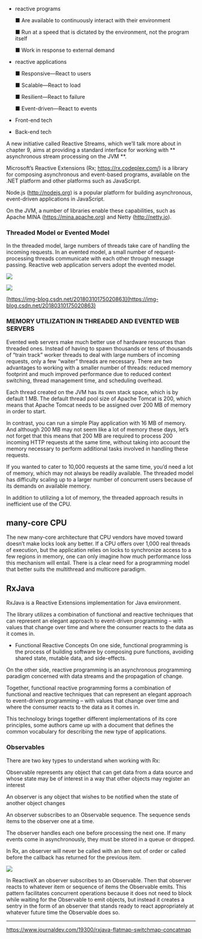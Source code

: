 
- reactive programs

  ■ Are available to continuously interact with their environment

  ■ Run at a speed that is dictated by the environment, not the program itself

  ■ Work in response to external demand

- reactive applications

  ■ Responsive—React to users
  
  ■ Scalable—React to load
  
  ■ Resilient—React to failure
  
  ■ Event-driven—React to events
  
- Front-end tech

- Back-end tech

A new initiative called Reactive Streams, which we’ll talk more about in chapter 9, aims at providing a standard interface for working with ** asynchronous stream processing on the JVM **.  

 Microsoft’s Reactive Extensions (Rx; https://rx.codeplex.com/) is a library for composing asynchronous and event-based programs, available on the .NET platform and other platforms such as JavaScript. 
 
 Node.js (http://nodejs.org) is a popular platform for building asynchronous, event-driven applications in JavaScript. 
 
 On the JVM, a number of libraries enable these capabilities, such as Apache MINA (https://mina.apache.org) and Netty (http://netty.io). 
 
### Threaded Model or Evented Model
In the threaded model, large numbers of threads take care of handling the incoming requests. In an evented model, a small number of request-processing threads communicate with each other through message passing. Reactive web application servers adopt the evented model.

![](https://img-blog.csdn.net/20180310175020585)

![](https://img-blog.csdn.net/20180310175020863)

[https://img-blog.csdn.net/20180310175020863](https://img-blog.csdn.net/20180310175020863)



### MEMORY UTILIZATION IN THREADED AND EVENTED WEB SERVERS
Evented web servers make much better use of hardware resources than threaded ones. Instead of having to spawn thousands or tens of thousands of “train track” worker threads to deal with large numbers of incoming requests, only a few “waiter”
threads are necessary. There are two advantages to working with a smaller number of threads: reduced memory footprint and much improved performance due to reduced context switching, thread management time, and scheduling overhead.

Each thread created on the JVM has its own stack space, which is by default 1 MB.
The default thread pool size of Apache Tomcat is 200, which means that Apache Tomcat needs to be assigned over 200 MB of memory in order to start. 

In contrast, you can run a simple Play application with 16 MB of memory. And although 200 MB may not seem like a lot of memory these days, let’s not forget that this means that 200 MB are required to process 200 incoming HTTP requests at the same time, without taking into account the memory necessary to perform additional tasks involved in handling these requests. 

If you wanted to cater to 10,000 requests at the same time, you’d need a lot of memory, which may not always be readily available. The threaded model has difficulty scaling up to a larger number of concurrent users because of its demands on
available memory.

In addition to utilizing a lot of memory, the threaded approach results in inefficient use of the CPU.


## many-core CPU


 The new many-core architecture that CPU vendors have moved toward doesn’t make locks look any better. If a CPU offers over 1,000 real threads of execution, but the application relies on locks to synchronize access to a few regions in memory, one
can only imagine how much performance loss this mechanism will entail. There is a clear need for a programming model that better suits the multithread and multicore paradigm.

## RxJava

RxJava is a Reactive Extensions implementation for Java environment.

The library utilizes a combination of functional and reactive techniques that can represent an elegant approach to event-driven programming – with values that change over time and where the consumer reacts to the data as it comes in.

- Functional Reactive Concepts
On one side, functional programming is the process of building software by composing pure functions, avoiding shared state, mutable data, and side-effects.

On the other side, reactive programming is an asynchronous programming paradigm concerned with data streams and the propagation of change.

Together, functional reactive programming forms a combination of functional and reactive techniques that can represent an elegant approach to event-driven programming – with values that change over time and where the consumer reacts to the data as it comes in.

This technology brings together different implementations of its core principles, some authors came up with a document that defines the common vocabulary for describing the new type of applications.

### Observables
There are two key types to understand when working with Rx:

Observable represents any object that can get data from a data source and whose state may be of interest in a way that other objects may register an interest

An observer is any object that wishes to be notified when the state of another object changes

An observer subscribes to an Observable sequence. The sequence sends items to the observer one at a time.

The observer handles each one before processing the next one. If many events come in asynchronously, they must be stored in a queue or dropped.

In Rx, an observer will never be called with an item out of order or called before the callback has returned for the previous item.


![](http://reactivex.io/assets/operators/legend.png)

In ReactiveX an observer subscribes to an Observable. Then that observer reacts to whatever item or sequence of items the Observable emits. This pattern facilitates concurrent operations because it does not need to block while waiting for the Observable to emit objects, but instead it creates a sentry in the form of an observer that stands ready to react appropriately at whatever future time the Observable does so.

---


https://www.journaldev.com/19300/rxjava-flatmap-switchmap-concatmap
